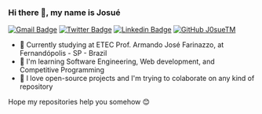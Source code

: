 ### Hi there 👋, my name is Josué

[![Gmail Badge](https://img.shields.io/badge/-jteodomo@gmail.com-red?style=flat-square&logo=Gmail&logoColor=white&link=mailto:jteodomo@gmail.com)](mailto:jteodomo@gmail.com)
[![Twitter Badge](https://img.shields.io/badge/-@jozuteomo-blue?style=flat-square&labelColor=blue&logo=twitter&logoColor=white&link=https://twitter.com/jozuteomo)](https://twitter.com/jozuteomo)
[![Linkedin Badge](https://img.shields.io/badge/-Linkedin-blue?style=flat-square&logo=Linkedin&logoColor=white&link=https://www.linkedin.com/in/josué-teodoro-moreira-5998ab1a2/)](https://www.linkedin.com/in/josué-teodoro-moreira-5998ab1a2/) 
[![GitHub J0sueTM](https://img.shields.io/github/followers/j0sueTM?label=follow&style=social)](https://github.com/J0sueTM)

- 🔭 Currently studying at ETEC Prof. Armando José Farinazzo, at Fernandópolis - SP - Brazil
- 🌱 I'm learning Software Engineering, Web development, and Competitive Programming
- 👯 I love open-source projects and I'm trying to colaborate on any kind of repository
    
Hope my repositories help you somehow 😊
